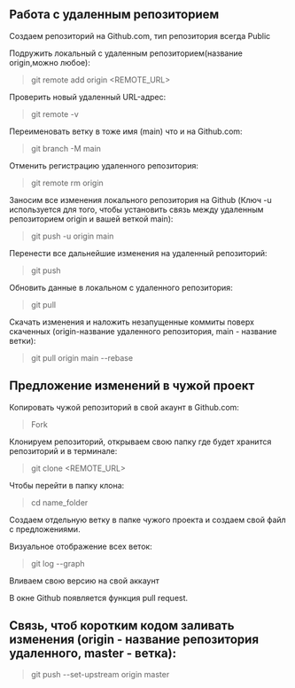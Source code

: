 ## Работа с удаленным репозиторием

Создаем репозиторий на Github.com, тип репозитория всегда Public

Подружить локальный с удаленным репозиторием(название origin,можно любое):
>git remote add origin <REMOTE_URL> 

Проверить новый удаленный URL-адрес:
> git remote -v

Переименовать ветку в тоже имя (main) что и на Github.com:
> git branch -M main

Отменить регистрацию удаленного репозитория:
> git remote rm origin

Заносим все изменения локального репозитория на Github (Ключ -u используется для того, чтобы установить связь между удаленным репозиторием origin и вашей веткой main):
> git push -u origin main

Перенести все дальнейшие изменения на удаленный репозиторий:
> git push

Обновить данные в локальном с удаленного репозитория:
> git pull

Скачать изменения и наложить незапущенные коммиты поверх скаченных (origin-название удаленного репозитория, main - название ветки):
> git pull origin main --rebase

## Предложение изменений в чужой проект

Копировать чужой репозиторий в свой акаунт в Github.com: 
> Fork

Клонируем репозиторий, открываем свою папку где будет хранится репозиторий и в терминале:
> git clone <REMOTE_URL> 

Чтобы перейти в  папку клона:
> cd name_folder

Создаем отдельную ветку в папке чужого проекта и создаем свой файл с предложениями.

Визуальное отображение всех веток:

> git log --graph

Вливаем свою версию на свой аккаунт

В окне Github появляется функция pull request.

## Связь, чтоб коротким кодом заливать изменения (origin - название репозитория удаленного, master - ветка):
> git push --set-upstream origin master